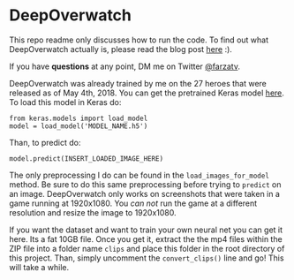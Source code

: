 # DeepOverwatch

This repo readme only discusses how to run the code. To find out what DeepOverwatch actually is, please read the blog post [here](https://medium.com/@farzatv/deepoverwatch-combining-tensorflow-js-overwatch-and-music-1a84d4598bc0) :). 

If you have **questions** at any point, DM me on Twitter [@farzatv](https://twitter.com/FarzaTV).

DeepOverwatch was already trained by me on the 27 heroes that were released as of May 4th, 2018. You can get the pretrained Keras model [here](https://s3-us-west-2.amazonaws.com/mood1995/all_heroes_model.h5). To load this model in Keras do:

```
from keras.models import load_model
model = load_model('MODEL_NAME.h5')
```

Than, to predict do:
```
model.predict(INSERT_LOADED_IMAGE_HERE)
```

The only preprocessing I do can be found in the ```load_images_for_model``` method. Be sure to do this same preprocessing before trying to ```predict``` on an image. DeepOverwatch only works on screenshots that were taken in a game running at 1920x1080. You *can not* run the game at a different resolution and resize the image to 1920x1080.


If you want the dataset and want to train your own neural net you can get it here. Its a fat 10GB file. Once you get it, extract the the mp4 files within the ZIP file into a folder name ```clips``` and place this folder in the root directory of this project. Than, simply uncomment the ```convert_clips()``` line and go! This will take a while. 




